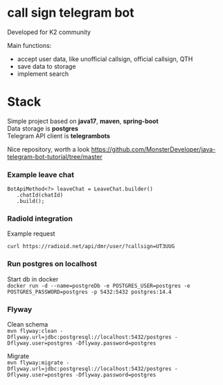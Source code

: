 # call sign telegram bot

Developed for K2 community

Main functions:
 - accept user data, like unofficial callsign, official callsign, QTH   
 - save data to storage
 - implement search 

# Stack

Simple project based on **java17**, **maven**, **spring-boot**  
Data storage is **postgres**  
Telegram API client is **telegrambots** 

Nice repository, worth a look https://github.com/MonsterDeveloper/java-telegram-bot-tutorial/tree/master

### Example leave chat

```
BotApiMethod<?> leaveChat = LeaveChat.builder()
   .chatId(chatId)
   .build();
```

### RadioId integration
 Example request

```
curl https://radioid.net/api/dmr/user/?callsign=UT3UUG
```

### Run postgres on localhost

Start db in docker  
`docker run -d --name=postgreDb -e POSTGRES_USER=postgres -e POSTGRES_PASSWORD=postgres -p 5432:5432 postgres:14.4`  
     
### Flyway

Clean schema  
`mvn flyway:clean -Dflyway.url=jdbc:postgresql://localhost:5432/postgres -Dflyway.user=postgres -Dflyway.password=postgres`  

Migrate  
`mvn flyway:migrate -Dflyway.url=jdbc:postgresql://localhost:5432/postgres -Dflyway.user=postgres -Dflyway.password=postgres`  

